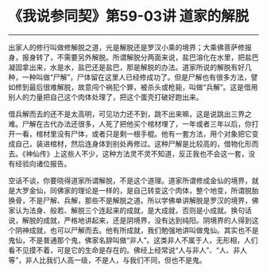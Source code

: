 # 《我说参同契》第59-03讲 道家的解脱

------

出家人的修行叫做修解脱之道，光是解脱还是罗汉小乘的境界；大乘佛菩萨修报身，报身转了，不需要另外解脱。所谓解脱分两面来说，盐巴溶化在水里，把盐巴凝固拿出来，水是水，盐巴还是盐巴，那是解脱的办法。道家所说的解脱有好几种，一种叫做“尸解”，尸体留在这里人已经修成功了。但是尸解也有很多方法，譬如修到最后很难解脱，故意闯个祸犯个罪，被杀头或枪毙，叫做“兵解”。这是借用别人的力量把自己这个肉体处理了，把这个蛋壳打破好跑出来。

借兵解而去的还不是太高明，可见功力还不到，跳不出来嘛，这是说跳出三界之难。尸解在古代办法还很多，人死了把他买个棺材埋了，一年或者三年以后，你打开一看，棺材里没有尸体，或者只是剩一根手棍。他有一套方法，用个对象把它变成自己，装进棺材，然后连身体到别处再修过。这种尸解是比较高的，借物化形而去。《神仙传》上这些人不少，这种方法灵不灵不知道，反正我也不会这一套，没有经验向诸位报告。

空话不谈，你要晓得道家所谓解脱，不是这个道理。道家所谓修成金仙的境界，就是大罗金仙，同佛家的理论是一样的，是自己转变这个肉体，整个地变，所谓脱胎换骨，不是尸解、兵解，那些不是解脱之道。所以学佛单讲解脱是罗汉的境界，佛家认为法身、般若、解脱三个连起来的成就，是大成就，否则是小成就。换句话说，解脱的成就，严格地讲起来，还是阴境界，没有达到纯阳。阴境界的人得到这个阴神成就，也可以尸解而去。他有所成就，我们勉强地讲叫做鬼仙。其实也不是鬼仙，不是普通那个鬼，佛家名辞叫做“非人”。这类非人不属于人，无形相，人们看不见摸不着，可是它的生命是存在的。佛经上经常说“人与非人”、“人、非人等”，非人比我们人高一级，不是人，与我们不同，但也不是鬼。